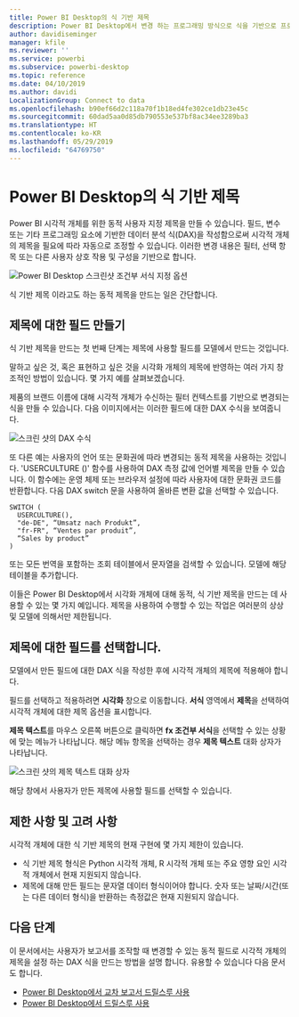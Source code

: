 ```yaml
---
title: Power BI Desktop의 식 기반 제목
description: Power BI Desktop에서 변경 하는 프로그래밍 방식으로 식을 기반으로 프로그래밍 방식으로 조건부 서식을 사용 하 여 동적 제목 만들기
author: davidiseminger
manager: kfile
ms.reviewer: ''
ms.service: powerbi
ms.subservice: powerbi-desktop
ms.topic: reference
ms.date: 04/10/2019
ms.author: davidi
LocalizationGroup: Connect to data
ms.openlocfilehash: b90ef66d2c118a70f1b18ed4fe302ce1db23e45c
ms.sourcegitcommit: 60dad5aa0d85db790553e537bf8ac34ee3289ba3
ms.translationtype: HT
ms.contentlocale: ko-KR
ms.lasthandoff: 05/29/2019
ms.locfileid: "64769750"
---
```

# <a name="expression-based-titles-in-power-bi-desktop"></a>Power BI Desktop의 식 기반 제목

Power BI 시각적 개체를 위한 동적 사용자 지정 제목을 만들 수 있습니다. 필드, 변수 또는 기타 프로그래밍 요소에 기반한 데이터 분석 식(DAX)을 작성함으로써 시각적 개체의 제목을 필요에 따라 자동으로 조정할 수 있습니다. 이러한 변경 내용은 필터, 선택 항목 또는 다른 사용자 상호 작용 및 구성을 기반으로 합니다.

![Power BI Desktop 스크린샷 조건부 서식 지정 옵션](media/desktop-conditional-formatting-visual-titles/expression-based-title-01.png)

식 기반 제목 이라고도 하는 동적 제목을 만드는 일은 간단합니다. 

## <a name="create-a-field-for-your-title"></a>제목에 대한 필드 만들기

식 기반 제목을 만드는 첫 번째 단계는 제목에 사용할 필드를 모델에서 만드는 것입니다. 

말하고 싶은 것, 혹은 표현하고 싶은 것을 시각화 개체의 제목에 반영하는 여러 가지 창조적인 방법이 있습니다. 몇 가지 예를 살펴보겠습니다.

제품의 브랜드 이름에 대해 시각적 개체가 수신하는 필터 컨텍스트를 기반으로 변경되는 식을 만들 수 있습니다. 다음 이미지에서는 이러한 필드에 대한 DAX 수식을 보여줍니다.

![스크린 샷의 DAX 수식](media/desktop-conditional-formatting-visual-titles/expression-based-title-02.png)

또 다른 예는 사용자의 언어 또는 문화권에 따라 변경되는 동적 제목을 사용하는 것입니다. 'USERCULTURE ()' 함수를 사용하여 DAX 측정 값에 언어별 제목을 만들 수 있습니다. 이 함수에는 운영 체제 또는 브라우저 설정에 따라 사용자에 대한 문화권 코드를 반환합니다. 다음 DAX switch 문을 사용하여 올바른 변환 값을 선택할 수 있습니다.

```
SWITCH (
  USERCULTURE(),
  "de-DE", “Umsatz nach Produkt”,
  "fr-FR", “Ventes par produit”,
  “Sales by product”
)
```

또는 모든 번역을 포함하는 조회 테이블에서 문자열을 검색할 수 있습니다. 모델에 해당 테이블을 추가합니다. 

이들은 Power BI Desktop에서 시각화 개체에 대해 동적, 식 기반 제목을 만드는 데 사용할 수 있는 몇 가지 예입니다. 제목을 사용하여 수행할 수 있는 작업은 여러분의 상상 및 모델에 의해서만 제한됩니다.


## <a name="select-your-field-for-your-title"></a>제목에 대한 필드를 선택합니다.

모델에서 만든 필드에 대한 DAX 식을 작성한 후에 시각적 개체의 제목에 적용해야 합니다.

필드를 선택하고 적용하려면 **시각화** 창으로 이동합니다. **서식** 영역에서 **제목**을 선택하여 시각적 개체에 대한 제목 옵션을 표시합니다. 

**제목 텍스트**를 마우스 오른쪽 버튼으로 클릭하면 **fx 조건부 서식**을 선택할 수 있는 상황에 맞는 메뉴가 나타납니다. 해당 메뉴 항목을 선택하는 경우 **제목 텍스트** 대화 상자가 나타납니다. 

![스크린 샷의 제목 텍스트 대화 상자](media/desktop-conditional-formatting-visual-titles/expression-based-title-02b.png)

해당 창에서 사용자가 만든 제목에 사용할 필드를 선택할 수 있습니다.

## <a name="limitations-and-considerations"></a>제한 사항 및 고려 사항

시각적 개체에 대한 식 기반 제목의 현재 구현에 몇 가지 제한이 있습니다.

* 식 기반 제목 형식은 Python 시각적 개체, R 시각적 개체 또는 주요 영향 요인 시각적 개체에서 현재 지원되지 않습니다.
* 제목에 대해 만든 필드는 문자열 데이터 형식이어야 합니다. 숫자 또는 날짜/시간(또는 다른 데이터 형식)을 반환하는 측정값은 현재 지원되지 않습니다.

## <a name="next-steps"></a>다음 단계

이 문서에서는 사용자가 보고서를 조작할 때 변경할 수 있는 동적 필드로 시각적 개체의 제목을 설정 하는 DAX 식을 만드는 방법을 설명 합니다. 유용할 수 있습니다 다음 문서도 합니다.

* [Power BI Desktop에서 교차 보고서 드릴스루 사용](desktop-cross-report-drill-through.md)
* [Power BI Desktop에서 드릴스루 사용](desktop-drillthrough.md)
